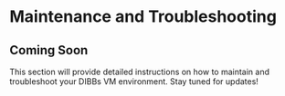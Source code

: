 # Maintenance and Troubleshooting

## Coming Soon
This section will provide detailed instructions on how to maintain and troubleshoot your DIBBs VM environment. Stay tuned for updates!